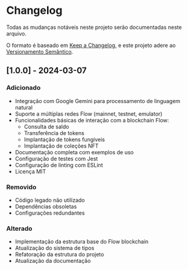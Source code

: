 # Changelog

Todas as mudanças notáveis neste projeto serão documentadas neste arquivo.

O formato é baseado em [Keep a Changelog](https://keepachangelog.com/pt-BR/1.0.0/),
e este projeto adere ao [Versionamento Semântico](https://semver.org/lang/pt-BR/).

## [1.0.0] - 2024-03-07

### Adicionado

- Integração com Google Gemini para processamento de linguagem natural
- Suporte a múltiplas redes Flow (mainnet, testnet, emulator)
- Funcionalidades básicas de interação com a blockchain Flow:
  - Consulta de saldo
  - Transferência de tokens
  - Implantação de tokens fungíveis
  - Implantação de coleções NFT
- Documentação completa com exemplos de uso
- Configuração de testes com Jest
- Configuração de linting com ESLint
- Licença MIT

### Removido

- Código legado não utilizado
- Dependências obsoletas
- Configurações redundantes

### Alterado

- Implementação da estrutura base do Flow blockchain
- Atualização do sistema de tipos
- Refatoração da estrutura do projeto
- Atualização da documentação
